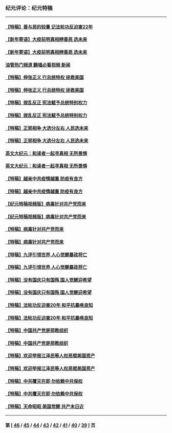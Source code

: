 ### 纪元评论：纪元特稿
---
#### [【特稿】善与恶的较量 记法轮功反迫害22年](../../pages/nsc424/n13086597.md?08070330) 
#### [【新年寄语】大疫前明真相辨善恶 选未来](../../pages/nsc424/n12660855.md?08070330) 
#### [【新年寄语】大疫前明真相辨善恶 选未来](../../pages/nsc424/n12660855.md?08070330) 
#### [油管热门频道 翻墙必看视频 新闻](ok?08070330)
#### [【特稿】伸张正义 行总统特权 拯救美国](../../pages/nsc424/n12616806.md?08070330) 
#### [【特稿】伸张正义 行总统特权 拯救美国](../../pages/nsc424/n12616806.md?08070330) 
#### [【特稿】拨乱反正 宪法赋予总统特别权力](../../pages/nsc424/n12598306.md?08070330) 
#### [【特稿】拨乱反正 宪法赋予总统特别权力](../../pages/nsc424/n12598306.md?08070330) 
#### [【特稿】正邪相争 大选分左右 人民选未来](../../pages/nsc424/n12545208.md?08070330) 
#### [【特稿】正邪相争 大选分左右 人民选未来](../../pages/nsc424/n12545208.md?08070330) 
#### [英文大纪元：和读者一起寻真相 无所畏惧](../../pages/nsc424/n12542027.md?08070330) 
#### [英文大纪元：和读者一起寻真相 无所畏惧](../../pages/nsc424/n12542027.md?08070330) 
#### [【特稿】越亲中共疫情越重 防疫有良方](../../pages/nsc424/n12042989.md?08070330) 
#### [【特稿】越亲中共疫情越重 防疫有良方](../../pages/nsc424/n12042989.md?08070330) 
#### [【纪元特稿视频版】病毒针对共产党而来](../../pages/nsc424/n11977328.md?08070330) 
#### [【纪元特稿视频版】病毒针对共产党而来](../../pages/nsc424/n11977328.md?08070330) 
#### [【特稿】病毒针对共产党而来](../../pages/nsc424/n11928818.md?08070330) 
#### [【特稿】病毒针对共产党而来](../../pages/nsc424/n11928818.md?08070330) 
#### [【特稿】九评引领世界 人心觉醒暴政将亡](../../pages/nsc424/n11660496.md?08070330) 
#### [【特稿】九评引领世界 人心觉醒暴政将亡](../../pages/nsc424/n11660496.md?08070330) 
#### [【特稿】没有国庆只有国殇 国人觉醒迎希望](../../pages/nsc424/n11549354.md?08070330) 
#### [【特稿】没有国庆只有国殇 国人觉醒迎希望](../../pages/nsc424/n11549354.md?08070330) 
#### [【特稿】法轮功反迫害20年 和平抗暴唤良知](../../pages/nsc424/n11389135.md?08070330) 
#### [【特稿】法轮功反迫害20年 和平抗暴唤良知](../../pages/nsc424/n11389135.md?08070330) 
#### [【特稿】中国共产党是邪教组织](../../pages/nsc424/n11355551.md?08070330) 
#### [【特稿】中国共产党是邪教组织](../../pages/nsc424/n11355551.md?08070330) 
#### [【特稿】欢迎举报江泽民等人权恶棍美国资产](../../pages/nsc424/n11303040.md?08070330) 
#### [【特稿】欢迎举报江泽民等人权恶棍美国资产](../../pages/nsc424/n11303040.md?08070330) 
#### [【特稿】中共覆灭在即 勿依赖中共保权](../../pages/nsc424/n11278510.md?08070330) 
#### [【特稿】中共覆灭在即 勿依赖中共保权](../../pages/nsc424/n11278510.md?08070330) 
#### [【特稿】天命昭昭 美国觉醒 共产末日近](../../pages/nsc424/n11150259.md?08070330) 

---
#### 第 [ [46](./46.md?08070330) / [45](./45.md?08070330) / [44](./44.md?08070330) / [43](./43.md?08070330) / [42](./42.md?08070330) / [41](./41.md?08070330) / [40](./40.md?08070330) / [39](./39.md?08070330) ] 页
